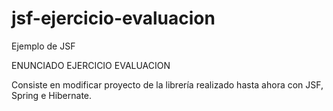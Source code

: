 # jsf-ejercicio-evaluacion
Ejemplo de JSF

ENUNCIADO EJERCICIO EVALUACION

Consiste en modificar proyecto de la librería realizado hasta ahora con JSF, Spring e Hibernate.

